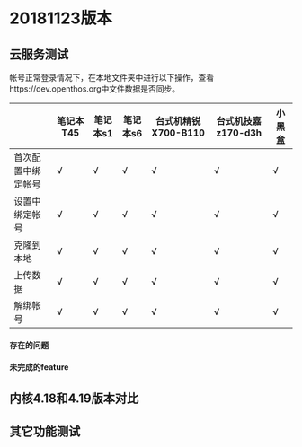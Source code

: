 # 20181123版本

## 云服务测试
帐号正常登录情况下，在本地文件夹中进行以下操作，查看https://dev.openthos.org中文件数据是否同步。

||笔记本T45|笔记本s1|笔记本s6|台式机精锐X700-B110|台式机技嘉z170-d3h|小黑盒|
|-----|-----|-----|-----|-----|-----|-----|
|首次配置中绑定帐号|√|√|√|√|√|√|
|设置中绑定帐号|√|√|√|√|√|√|
|克隆到本地|√|√|√|√|√|√|
|上传数据|√|√|√|√|√|√|
|解绑帐号|√|√|√|√|√|√|

#### 存在的问题

#### 未完成的feature

## 内核4.18和4.19版本对比


## 其它功能测试
